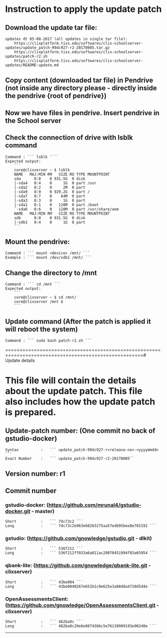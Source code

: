 
# Instruction to apply the update patch

## Download the update tar file:
	
	updates dt 05-08-2017 (all updates in single tar file):
		https://clixplatform.tiss.edu/softwares/clix-schoolserver-updates/update_patch-99dc927-r2-20170805.tar.gz
		https://clixplatform.tiss.edu/softwares/clix-schoolserver-updates/patch-r2.sh
		https://clixplatform.tiss.edu/softwares/clix-schoolserver-updates/README-update.md




## Copy content (downloaded tar file) in Pendrive (not inside any directory please - directly inside the pendrive {root of pendrive})

## Now we have files in pendrive. Insert pendrive in the School server

## Check the connection of drive with lsblk command
	Command : ``` lsblk ````
	Expected output:
		```
		core@clixserver ~ $ lsblk 
		NAME   MAJ:MIN RM   SIZE RO TYPE MOUNTPOINT
		sda      8:0    0 931.5G  0 disk 
		|-sda4   8:4    0     1G  0 part /usr
		|-sda2   8:2    0     2M  0 part 
		|-sda9   8:9    0 929.2G  0 part /
		|-sda7   8:7    0    64M  0 part 
		|-sda3   8:3    0     1G  0 part 
		|-sda1   8:1    0   128M  0 part /boot
		`-sda6   8:6    0   128M  0 part /usr/share/oem
		NAME   MAJ:MIN RM   SIZE RO TYPE MOUNTPOINT
		sdb      8:0    0 931.5G  0 disk 
		|-sdb1   8:4    0     1G  0 part 
		```

## Mount the pendrive:
	Command : ``` mount <device> /mnt/ ```
	Example : ``` mount /dev/sdb1 /mnt/ ```

## Change the directory to /mnt
	Command : ``` cd /mnt ```
	Expected output:
		```
		core@clixserver ~ $ cd /mnt/
		core@clixserver /mnt $ 
		```


## Update command			(After the patch is applied it will reboot the system)
	Command : ``` sudo bash patch-r2.sh ```


======================================================================================================# Update details


# This file will contain the details about the update patch. This file also includes how the update patch is prepared.


## Update-patch number: (One commit no back of gstudio-docker)
	Syntax  		: 	``` update_patch-99dc927-r<release-no>-<yyyymmdd> ```
	Exact Number 	: 	``` update_patch-99dc927-r2-20170805``

## Version number: r1

## Commit number
### gstudio-docker:			(https://github.com/mrunal4/gstudio-docker.git - master)
	Short			:	``` 7dc73c2 ```
	Long			: 	``` 7dc73c2e963e68263275aa57edb95bee8e765192 ```

### gstudio:    			(https://github.com/gnowledge/gstudio.git - dlkit)
	Short			:	``` 536f212 ```
	Long			: 	``` 536f212ff033a6a011ac28070451994f83a65954 ```

### qbank-lite:				(https://github.com/gnowledge/qbank-lite.git - clixserver)
	Short			:	``` 43be004 ```
	Long			: 	``` 43be0040267e652b1c9e625e3a08d8a4710d5d4e ```

### OpenAssessmentsClient:	(https://github.com/gnowledge/OpenAssessmentsClient.git - clixserver)
	Short			:	``` 462ba9c ```
	Long			: 	``` 462ba9c29e6e8874386c5e76138909193e90240e ```



------------------------------------------------------------------------------------------------------

